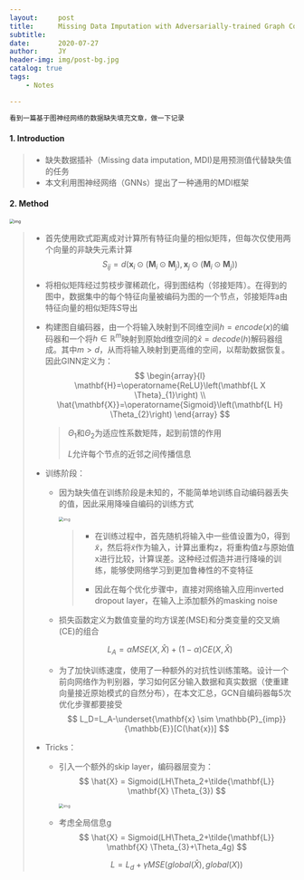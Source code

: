 ```yaml
---
layout:     post
title:      Missing Data Imputation with Adversarially-trained Graph Convolutional Networks
subtitle:   
date:       2020-07-27
author:     JY
header-img: img/post-bg.jpg
catalog: true
tags:
    - Notes

---
```


```markdown
看到一篇基于图神经网络的数据缺失填充文章，做一下记录
```



#### 1. Introduction

> - 缺失数据插补（Missing data imputation, MDI)是用预测值代替缺失值的任务
> - 本文利用图神经网络（GNNs）提出了一种通用的MDI框架



#### 2. Method

<img src="https://github.com/ZJU-CVs/zju-cvs.github.io/raw/master/img/notes/11.png" alt="img" style="zoom:50%;" />

> - 首先使用欧式距离成对计算所有特征向量的相似矩阵，但每次仅使用两个向量的非缺失元素计算
>   $$
>   S_{i j}=d\left(\mathbf{x}_{i} \odot\left(\mathbf{M}_{i} \odot \mathbf{M}_{j}\right), \mathbf{x}_{j} \odot\left(\mathbf{M}_{i} \odot \mathbf{M}_{j}\right)\right)
>   $$
>
> - 将相似矩阵经过剪枝步骤稀疏化，得到图结构（邻接矩阵）。在得到的图中，数据集中的每个特征向量被编码为图的一个节点，邻接矩阵a由特征向量的相似矩阵$S$导出
>
> - 构建图自编码器，由一个将输入映射到不同维空间$h=encode(x)$的编码器和一个将$h\in \mathbb{R}^m$映射到原始d维空间的$\hat{x}=decode(h)$解码器组成。其中$m>d$，从而将输入映射到更高维的空间，以帮助数据恢复。因此GINN定义为：
>   $$
>   \begin{array}{l}
>   \mathbf{H}=\operatorname{ReLU}\left(\mathbf{L X \Theta}_{1}\right) \\
>   \hat{\mathbf{X}}=\operatorname{Sigmoid}\left(\mathbf{L H} \Theta_{2}\right)
>   \end{array}
>   $$
>
>   > $\Theta_1$和$\Theta_2$为适应性系数矩阵，起到前馈的作用
>   >
>   > $L$允许每个节点的近邻之间传播信息
>
> - 训练阶段：
>
>   - 因为缺失值在训练阶段是未知的，不能简单地训练自动编码器丢失的值，因此采用降噪自编码的训练方式
>
>     <img src="https://github.com/ZJU-CVs/zju-cvs.github.io/raw/master/img/notes/13.png" alt="img" style="zoom:50%;" />
>
>     > - 在训练过程中，首先随机将输入中一些值设置为0，得到$\tilde{x}$，然后将$\tilde{x}$作为输入，计算出重构z，将重构值z与原始值x进行比较，计算误差。这种经过假造并进行降噪的训练，能够使网络学习到更加鲁棒性的不变特征
>     >
>     > - 因此在每个优化步骤中，直接对网络输入应用inverted dropout layer，在输入上添加额外的masking noise
>
>   - 损失函数定义为数值变量的均方误差(MSE)和分类变量的交叉熵(CE)的组合
>
>   $$
>   L_A=\alpha MSE(X,\hat{X})+(1-\alpha)CE(X,\hat{X})
>   $$
>
>   - 为了加快训练速度，使用了一种额外的对抗性训练策略。设计一个前向网络作为判别器，学习如何区分输入数据和真实数据（使重建向量接近原始模式的自然分布），在本文汇总，GCN自编码器每5次优化步骤都要接受
>     $$
>     L_D=L_A-\underset{\mathbf{x} \sim \mathbb{P}_{imp}}{\mathbb{E}}[C(\hat{x})]
>     $$
>
> - Tricks：
>
>   - 引入一个额外的skip layer，编码器层变为：
>     $$
>     \hat{X} = Sigmoid(LH\Theta_2+\tilde{\mathbf{L}} \mathbf{X} \Theta_{3})
>     $$
>     
>
>     <img src="https://github.com/ZJU-CVs/zju-cvs.github.io/raw/master/img/notes/12.png" alt="img" style="zoom:50%;" />
>
>   - 考虑全局信息g
>     $$
>     \hat{X} = Sigmoid(LH\Theta_2+\tilde{\mathbf{L}} \mathbf{X} \Theta_{3}+\Theta_4g)
>     $$
>
>     $$
>     L=L_d+\gamma MSE(global(\hat{X}),global(X))
>     $$
>
>     



